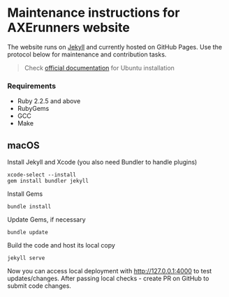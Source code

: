 # Maintenance instructions for AXErunners website

The website runs on [Jekyll](https://github.com/jekyll/jekyll) and currently hosted on GitHub Pages. Use the protocol below for maintenance and contribution tasks.

> Check [official documentation](https://jekyllrb.com/docs/installation/) for Ubuntu installation

### Requirements
* Ruby 2.2.5 and above
* RubyGems
* GCC
* Make

## macOS
Install Jekyll and Xcode (you also need Bundler to handle plugins)
```
xcode-select --install
gem install bundler jekyll
```
Install Gems
```
bundle install
```
Update Gems, if necessary
```
bundle update
```
Build the code and host its local copy
```
jekyll serve
```
Now you can access local deployment with http://127.0.0.1:4000 to test updates/changes. After passing local checks - create PR on GitHub to submit code changes.
